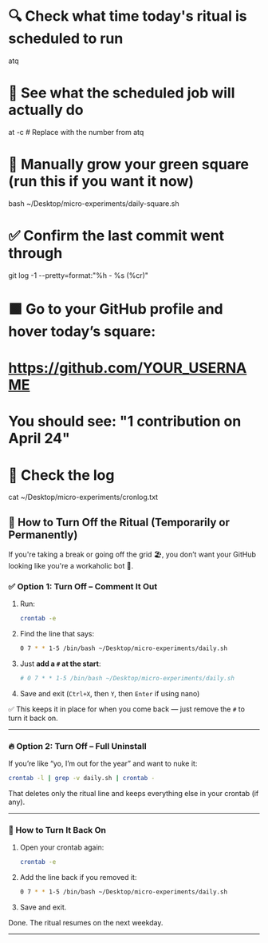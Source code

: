 # 🔍 Check what time today's ritual is scheduled to run
atq

# 📜 See what the scheduled job will actually do
at -c <job-number>  # Replace <job-number> with the number from atq

# 🌱 Manually grow your green square (run this if you want it now)
bash ~/Desktop/micro-experiments/daily-square.sh

# ✅ Confirm the last commit went through
git log -1 --pretty=format:"%h - %s (%cr)"

# 🟩 Go to your GitHub profile and hover today’s square:
#    https://github.com/YOUR_USERNAME
#    You should see: "1 contribution on April 24"

# 📁 Check the log
cat ~/Desktop/micro-experiments/cronlog.txt


## 🛑 **How to Turn Off the Ritual (Temporarily or Permanently)**
 If you're taking a break or going off the grid 🏖️, you don’t want your GitHub looking like you're a workaholic bot 🤖.


### ✅ Option 1: **Turn Off – Comment It Out**
1. Run:
   ```bash
   crontab -e
   ```
2. Find the line that says:
   ```bash
   0 7 * * 1-5 /bin/bash ~/Desktop/micro-experiments/daily.sh
   ```
3. Just **add a `#` at the start**:
   ```bash
   # 0 7 * * 1-5 /bin/bash ~/Desktop/micro-experiments/daily.sh
   ```
4. Save and exit (`Ctrl+X`, then `Y`, then `Enter` if using nano)

✅ This keeps it in place for when you come back — just remove the `#` to turn it back on.

---

### 🔥 Option 2: **Turn Off – Full Uninstall**
If you’re like “yo, I’m out for the year” and want to nuke it:
```bash
crontab -l | grep -v daily.sh | crontab -
```

That deletes only the ritual line and keeps everything else in your crontab (if any).

---

### 🔁 How to Turn It Back On

1. Open your crontab again:
   ```bash
   crontab -e
   ```
2. Add the line back if you removed it:
   ```bash
   0 7 * * 1-5 /bin/bash ~/Desktop/micro-experiments/daily.sh
   ```
3. Save and exit.

Done. The ritual resumes on the next weekday.

---